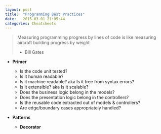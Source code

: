 ```yaml
---
layout: post
title:  "Programming Best Practices"
date:   2015-03-01 21:05:44
categories: Cheatsheets
---
```

> Measuring programming progress by lines of code is like measuring aircraft building progress by weight
> - Bill Gates

* __Primer__
  * Is the code unit tested?
  * Is it human readable?
  * Is it machine readable? aka Is it free from syntax errors?
  * Is it extensible? aka Is it scalable?
  * Does the business logic belong in the models?
  * Does the presentation logic belong in the controllers?
  * Is the reusable code extracted out of models & controllers?
  * Are edge/boundary cases appropriately handled?

* __Patterns__
  * __Decorator__

